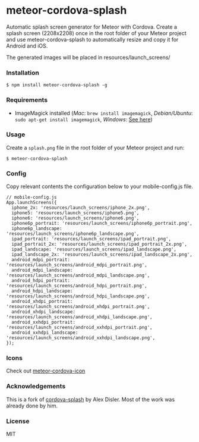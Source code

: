   # meteor-cordova-splash

Automatic splash screen generator for Meteor with Cordova. Create a splash screen (2208x2208) once in the root folder of your Meteor project and use meteor-cordova-splash  to automatically resize and copy it for Android and iOS.

The generated images will be placed in resources/launch_screens/

### Installation

    $ npm install meteor-cordova-splash -g

### Requirements

- ImageMagick installed (*Mac*: `brew install imagemagick`, *Debian/Ubuntu*: `sudo apt-get install imagemagick`, *Windows*: [See here](http://www.imagemagick.org/script/binary-releases.php#windows))

### Usage

Create a `splash.png` file in the root folder of your Meteor project and run:

    $ meteor-cordova-splash

### Config
Copy relevant contents the configuration below to your mobile-config.js file.

    // mobile-config.js
    App.launchScreens({
      iphone_2x: 'resources/launch_screens/iphone_2x.png',
      iphone5: 'resources/launch_screens/iphone5.png',
      iphone6: 'resources/launch_screens/iphone6.png',
      iphone6p_portrait: 'resources/launch_screens/iphone6p_portrait.png',
      iphone6p_landscape: 'resources/launch_screens/iphone6p_landscape.png',
      ipad_portrait: 'resources/launch_screens/ipad_portrait.png',
      ipad_portrait_2x: 'resources/launch_screens/ipad_portrait_2x.png',
      ipad_landscape: 'resources/launch_screens/ipad_landscape.png',
      ipad_landscape_2x: 'resources/launch_screens/ipad_landscape_2x.png',
      android_mdpi_portrait: 'resources/launch_screens/android_mdpi_portrait.png',
      android_mdpi_landscape: 'resources/launch_screens/android_mdpi_landscape.png',
      android_hdpi_portrait: 'resources/launch_screens/android_hdpi_portrait.png',
      android_hdpi_landscape: 'resources/launch_screens/android_hdpi_landscape.png',
      android_xhdpi_portrait: 'resources/launch_screens/android_xhdpi_portrait.png',
      android_xhdpi_landscape: 'resources/launch_screens/android_xhdpi_landscape.png',
      android_xxhdpi_portrait: 'resources/launch_screens/android_xxhdpi_portrait.png',
      android_xxhdpi_landscape: 'resources/launch_screens/android_xxhdpi_landscape.png',
    });


### Icons

Check out [meteor-cordova-icon](https://github.com/emilbryggare/meteor-cordova-icon)

### Acknowledgements
This is a fork of [cordova-splash](https://github.com/AlexDisler/cordova-splash) by Alex Disler. Most of the work was already done by him.

### License

MIT
